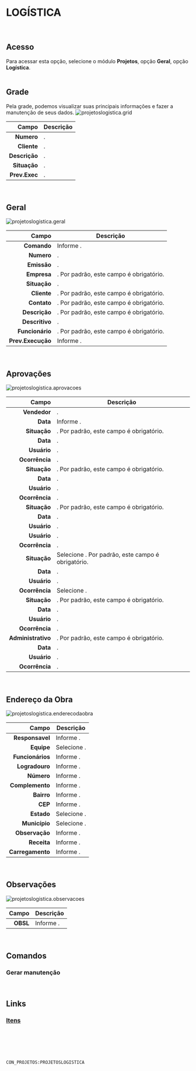 # LOGÍSTICA
<br>

## Acesso
Para acessar esta opção, selecione o módulo **Projetos**, opção **Geral**, opção **Logística**.
<br>
<br>

## Grade
Pela grade, podemos visualizar suas principais informações e fazer a manutenção de seus dados.
![projetoslogistica.grid](https://raw.githubusercontent.com/netforcews/docs-erp/master/projetos/imagens/projetoslogistica.grid.png)

Campo | Descrição
--:|---
**Numero** | .
**Cliente** | .
**Descrição** | .
**Situação** | .
**Prev.Exec** | .
<br>

## Geral
![projetoslogistica.geral](https://raw.githubusercontent.com/netforcews/docs-erp/master/projetos/imagens/projetoslogistica.geral.png)

Campo | Descrição
--:|---
**Comando** | Informe .
**Numero** | .
**Emissão** | .
**Empresa** | . Por padrão, este campo é obrigatório.
**Situação** | .
**Cliente** | . Por padrão, este campo é obrigatório.
**Contato** | . Por padrão, este campo é obrigatório.
**Descrição** | . Por padrão, este campo é obrigatório.
**Descritivo** | .
**Funcionário** | . Por padrão, este campo é obrigatório.
**Prev.Execução** | Informe .
<br>

## Aprovações
![projetoslogistica.aprovacoes](https://raw.githubusercontent.com/netforcews/docs-erp/master/projetos/imagens/projetoslogistica.aprovacoes.png)

Campo | Descrição
--:|---
**Vendedor** | .
**Data** | Informe .
**Situação** | . Por padrão, este campo é obrigatório.
**Data** | .
**Usuário** | .
**Ocorrência** | .
**Situação** | . Por padrão, este campo é obrigatório.
**Data** | .
**Usuário** | .
**Ocorrência** | .
**Situação** | . Por padrão, este campo é obrigatório.
**Data** | .
**Usuário** | .
**Usuário** | .
**Ocorrência** | .
**Situação** | Selecione . Por padrão, este campo é obrigatório.
**Data** | .
**Usuário** | .
**Ocorrência** | Selecione .
**Situação** | . Por padrão, este campo é obrigatório.
**Data** | .
**Usuário** | .
**Ocorrência** | .
**Administrativo** | . Por padrão, este campo é obrigatório.
**Data** | .
**Usuário** | .
**Ocorrência** | .
<br>

## Endereço da Obra
![projetoslogistica.enderecodaobra](https://raw.githubusercontent.com/netforcews/docs-erp/master/projetos/imagens/projetoslogistica.enderecodaobra.png)

Campo | Descrição
--:|---
**Responsavel** | Informe .
**Equipe** | Selecione .
**Funcionários** | Informe .
**Logradouro** | Informe .
**Número** | Informe .
**Complemento** | Informe .
**Bairro** | Informe .
**CEP** | Informe .
**Estado** | Selecione .
**Município** | Selecione .
**Observação** | Informe .
**Receita** | Informe .
**Carregamento** | Informe .
<br>

## Observações
![projetoslogistica.observacoes](https://raw.githubusercontent.com/netforcews/docs-erp/master/projetos/imagens/projetoslogistica.observacoes.png)

Campo | Descrição
--:|---
**OBSL** | Informe .
<br>

## Comandos
### Gerar manutenção
<br>

## Links
### [Itens](/geral/projetoitens.md)
<br>
<br>
<br>
<br>

```CON_PROJETOS:PROJETOSLOGISTICA```
